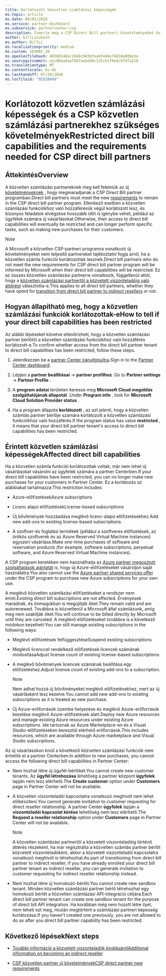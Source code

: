 ```yaml
---
title: Korlátozott közvetlen számlázási képességek
ms.topic: article
ms.date: 06/05/2020
ms.service: partner-dashboard
ms.subservice: partnercenter-csp
description: Ismerje meg a CSP Direct Bill partneri követelményeket és a teendőket a korlátozott lehetőségek elkerüléséhez. Annak megállapítása, hogy a képességei korlátozottak-e.
author: billLinzbach
ms.author: BillLi
ms.localizationpriority: medium
ms.custom: SEOMAY.20
ms.openlocfilehash: 46506548ec1848c983bfeabf44be74018e80be5e
ms.sourcegitcommit: e1c8bea4aaf807aebe99c125cb1fb6dc8fdfa210
ms.translationtype: MT
ms.contentlocale: hu-HU
ms.lasthandoff: 07/30/2020
ms.locfileid: "92528049"
---
```

# <a name="restricted-direct-bill-capabilities-and-the-requirements-needed-for-csp-direct-bill-partners"></a><span data-ttu-id="c41e0-104">Korlátozott közvetlen számlázási képességek és a CSP közvetlen számlázási partnerekhez szükséges követelmények</span><span class="sxs-lookup"><span data-stu-id="c41e0-104">Restricted direct bill capabilities and the requirements needed for CSP direct bill partners</span></span>  

## <a name="overview"></a><span data-ttu-id="c41e0-105">Áttekintés</span><span class="sxs-lookup"><span data-stu-id="c41e0-105">Overview</span></span>

<span data-ttu-id="c41e0-106">A közvetlen számlázási partnereknek meg kell felelniük az új [követelményeknek](direct-partner-new-requirements.md) , hogy megmaradjanak a CSP Direct Bill partner programban.</span><span class="sxs-lookup"><span data-stu-id="c41e0-106">Direct bill partners must meet the new [requirements](direct-partner-new-requirements.md) to remain in the CSP direct bill partner program.</span></span> <span data-ttu-id="c41e0-107">Ellenkező esetben a közvetlen számlázási funkciókhoz való hozzáférésük végül korlátozott lesz, és bizonyos feladatok elvégzése hosszabb időt is igénybe vehet, például az ügyfelek számára új vásárlásokat.</span><span class="sxs-lookup"><span data-stu-id="c41e0-107">Otherwise, their access to direct bill capabilities will eventually be restricted and can longer perform specific tasks, such as making new purchases for their customers.</span></span>

> [!Note]
> <span data-ttu-id="c41e0-108">A Microsoft a közvetlen CSP-partneri programra vonatkozó új követelményeket nem teljesítő partnereket tájékoztatni fogja arról, ha a közvetlen számla funkciói korlátozottak lesznek.</span><span class="sxs-lookup"><span data-stu-id="c41e0-108">Direct bill partners who do not meet the new requirements for CSP direct bill partner program will be informed by Microsoft when their direct bill capabilities will be restricted.</span></span> <span data-ttu-id="c41e0-109">Ez az összes közvetlen számlázási partnerre vonatkozik, függetlenül attól, hogy a [közvetlen számlázási partnertől a közvetett viszonteladóig való áttérést](transition-direct-to-indirect.md) választotta-e.</span><span class="sxs-lookup"><span data-stu-id="c41e0-109">This applies to all direct bill partners, whether they have opted for [transition from direct bill partner to indirect resellers](transition-direct-to-indirect.md) or not.</span></span>  

## <a name="how-to-tell-if-your-direct-bill-capabilities-has-been-restricted"></a><span data-ttu-id="c41e0-110">Hogyan állapítható meg, hogy a közvetlen számlázási funkciók korlátozottak-e</span><span class="sxs-lookup"><span data-stu-id="c41e0-110">How to tell if your direct bill capabilities has been restricted</span></span>

<span data-ttu-id="c41e0-111">Az alábbi lépéseket követve ellenőrizheti, hogy a közvetlen számlázási partner bérlőtől a közvetlen számlázási funkciókhoz való hozzáférés korlátozott-e.</span><span class="sxs-lookup"><span data-stu-id="c41e0-111">To confirm whether access from the direct bill partner tenant to direct bill capabilities has been restricted, follow these steps.</span></span>

1. <span data-ttu-id="c41e0-112">Jelentkezzen be a [partner Center irányítópultra](https://partner.microsoft.com/dashboard).</span><span class="sxs-lookup"><span data-stu-id="c41e0-112">Sign in to the [Partner Center dashboard](https://partner.microsoft.com/dashboard).</span></span>

2. <span data-ttu-id="c41e0-113">Lépjen a **partner beállításai**  ->  **partner profilhoz** .</span><span class="sxs-lookup"><span data-stu-id="c41e0-113">Go to **Partner settings** -> **Partner Profile** .</span></span>

3. <span data-ttu-id="c41e0-114">A **program adatai** területen keresse meg **Microsoft Cloud megoldás szolgáltatójának állapotát** .</span><span class="sxs-lookup"><span data-stu-id="c41e0-114">Under **Program info** , look for **Microsoft Cloud Solution Provider status** .</span></span>

4. <span data-ttu-id="c41e0-115">Ha a program állapota **korlátozott** , az azt jelenti, hogy a közvetlen számlás partner bérlője számára korlátozott a közvetlen számlázási funkciókhoz való hozzáférés.</span><span class="sxs-lookup"><span data-stu-id="c41e0-115">If the program status has value **restricted** , it means that your direct bill partner tenant's access to direct bill capabilities has been restricted.</span></span>

## <a name="affected-direct-bill-capabilities"></a><span data-ttu-id="c41e0-116">Érintett közvetlen számlázási képességek</span><span class="sxs-lookup"><span data-stu-id="c41e0-116">Affected direct bill capabilities</span></span>

<span data-ttu-id="c41e0-117">Ha a közvetlen számla funkciói korlátozottak voltak, már nem lehet új vásárlásokat vásárolni az ügyfelek számára a partner Centerben.</span><span class="sxs-lookup"><span data-stu-id="c41e0-117">If your direct bill capabilities have been restricted, you can no longer make new purchases for your customers in Partner Center.</span></span> <span data-ttu-id="c41e0-118">Ez a korlátozás az alábbiakat tartalmazza:</span><span class="sxs-lookup"><span data-stu-id="c41e0-118">This restriction includes:</span></span>

- <span data-ttu-id="c41e0-119">Azure-előfizetések</span><span class="sxs-lookup"><span data-stu-id="c41e0-119">Azure subscriptions</span></span>

- <span data-ttu-id="c41e0-120">Licenc alapú előfizetések</span><span class="sxs-lookup"><span data-stu-id="c41e0-120">License-based subscriptions</span></span>

- <span data-ttu-id="c41e0-121">Új bővítmények hozzáadása meglévő licenc-alapú előfizetésekhez.</span><span class="sxs-lookup"><span data-stu-id="c41e0-121">Add new add-ons to existing license-based subscriptions.</span></span>

- <span data-ttu-id="c41e0-122">A szoftver-és foglalási termékek (például a szoftveres előfizetések, az örökös szoftverek és az Azure Reserved Virtual Machine instances) egyszeri vásárlása.</span><span class="sxs-lookup"><span data-stu-id="c41e0-122">Make one-time purchases of software and reservation products (for example, software subscriptions, perpetual software, and Azure Reserved Virtual Machine instances).</span></span>

<span data-ttu-id="c41e0-123">A CSP program keretében nem használhatja az [Azure partner megosztott szolgáltatások ajánlatát](shared-services.md) is, hogy új Azure-előfizetéseket vásároljon saját használatra.</span><span class="sxs-lookup"><span data-stu-id="c41e0-123">You also cannot use the [Azure partner shared services offer](shared-services.md) under the CSP program to purchase new Azure subscriptions for your own use.</span></span>

<span data-ttu-id="c41e0-124">A meglévő közvetlen számlázási előfizetéseket a rendszer nem érinti.</span><span class="sxs-lookup"><span data-stu-id="c41e0-124">Existing direct bill subscriptions are not affected.</span></span> <span data-ttu-id="c41e0-125">Érvényesek maradnak, és önmagukban is megújítják őket.</span><span class="sxs-lookup"><span data-stu-id="c41e0-125">They remain valid and are autorenewed.</span></span> <span data-ttu-id="c41e0-126">Továbbra is közvetlenül a Microsoft által számlázunk, amíg meg nem szakítják őket.</span><span class="sxs-lookup"><span data-stu-id="c41e0-126">You will continue to be billed directly by Microsoft until they are canceled.</span></span> <span data-ttu-id="c41e0-127">A meglévő előfizetéseket továbbra is a következő módokon kezelheti:</span><span class="sxs-lookup"><span data-stu-id="c41e0-127">You can still manage existing subscriptions in the following ways:</span></span>

- <span data-ttu-id="c41e0-128">Meglévő előfizetések felfüggesztése</span><span class="sxs-lookup"><span data-stu-id="c41e0-128">Suspend existing subscriptions</span></span>

- <span data-ttu-id="c41e0-129">Meglévő licenccel rendelkező előfizetések licencek számának módosítása</span><span class="sxs-lookup"><span data-stu-id="c41e0-129">Adjust license count of existing license-based subscriptions</span></span>

- <span data-ttu-id="c41e0-130">A meglévő bővítmények licencek számának beállítása egy előfizetéshez.</span><span class="sxs-lookup"><span data-stu-id="c41e0-130">Adjust license count of existing add-ons to a subscription.</span></span> 
 
    >[!Note] 
    ><span data-ttu-id="c41e0-131">Nem adhat hozzá új bővítményeket meglévő előfizetésekhez, mert az új vásárlásként lesz kezelve.</span><span class="sxs-lookup"><span data-stu-id="c41e0-131">You cannot add new add-ons to existing subscriptions as it is treated as new purchase.</span></span>

- <span data-ttu-id="c41e0-132">Új Azure-erőforrások üzembe helyezése és meglévő Azure-erőforrások kezelése meglévő Azure-előfizetések alatt.</span><span class="sxs-lookup"><span data-stu-id="c41e0-132">Deploy new Azure resources and manage existing Azure resources under existing Azure subscriptions.</span></span> <span data-ttu-id="c41e0-133">Ide tartoznak az Azure Marketplace-en és a Visual Studio-előfizetéseken keresztül elérhető erőforrások.</span><span class="sxs-lookup"><span data-stu-id="c41e0-133">This includes resources, which are available through Azure marketplace and Visual Studio subscriptions.</span></span>

<span data-ttu-id="c41e0-134">Az új vásárlásokon kívül a következő közvetlen számlázási funkciók nem érhetők el a partner Centerben:</span><span class="sxs-lookup"><span data-stu-id="c41e0-134">In addition to new purchases, you cannot access the following direct bill capabilities in Partner Center:</span></span>

- <span data-ttu-id="c41e0-135">Nem hozhat létre új ügyfél-bérlőket.</span><span class="sxs-lookup"><span data-stu-id="c41e0-135">You cannot create new customer tenants.</span></span> <span data-ttu-id="c41e0-136">Az **ügyfél létrehozása** lehetőség a partner központ **ügyfelek** lapján nem lesz elérhető.</span><span class="sxs-lookup"><span data-stu-id="c41e0-136">The **Create customer** option under **Customers** page in Partner Center will not be available.</span></span>

- <span data-ttu-id="c41e0-137">A közvetlen viszonteladói kapcsolatra vonatkozó meghívót nem lehet előkészíteni.</span><span class="sxs-lookup"><span data-stu-id="c41e0-137">You cannot generate invitation to customer requesting for direct reseller relationship.</span></span> <span data-ttu-id="c41e0-138">A partner Center **ügyfelek** lapján a **viszonteladói kapcsolat kérése** lehetőség nem lesz elérhető.</span><span class="sxs-lookup"><span data-stu-id="c41e0-138">The **Request a reseller relationship** option under **Customers** page in Partner Center will not be available.</span></span>

    >[!NOTE]
    ><span data-ttu-id="c41e0-139">A közvetlen számlázási partnertől a közvetett viszonteladóig történő áttérés részeként, ha már regisztrálta a közvetlen számlás partner bérlőt közvetett viszonteladóként, akkor a közvetett viszonteladói kapcsolatra vonatkozó meghívót is létrehozhat.</span><span class="sxs-lookup"><span data-stu-id="c41e0-139">As part of transitioning from direct bill partner to indirect reseller, if you have already enrolled your direct bill partner tenant as indirect reseller, you can generate invitation to customer requesting for indirect reseller relationship instead.</span></span>

- <span data-ttu-id="c41e0-140">Nem hozhat létre új homokozó-bérlőt.</span><span class="sxs-lookup"><span data-stu-id="c41e0-140">You cannot create new sandbox tenant.</span></span> <span data-ttu-id="c41e0-141">Minden közvetlen számlázási partner bérlő létrehozhat egy homokozó bérlőt a közvetlen számlázási API-integráció céljára.</span><span class="sxs-lookup"><span data-stu-id="c41e0-141">Each direct bill partner tenant can create one sandbox tenant for the purpose of direct bill API integration.</span></span> <span data-ttu-id="c41e0-142">Ha korábban még nem hozott létre ilyet, nem teheti ezt meg, miután megtörtént a számlázási partneri képesség korlátozása.</span><span class="sxs-lookup"><span data-stu-id="c41e0-142">If you haven't created one previously, you are not allowed to do so after you direct bill partner capability has been restricted.</span></span>  

## <a name="next-steps"></a><span data-ttu-id="c41e0-143">Következő lépések</span><span class="sxs-lookup"><span data-stu-id="c41e0-143">Next steps</span></span>

- [<span data-ttu-id="c41e0-144">További információ a közvetett viszonteladók kiválásáról</span><span class="sxs-lookup"><span data-stu-id="c41e0-144">Additional information on becoming an indirect reseller</span></span>](https://assetsprod.microsoft.com/csp-directbill-to-indirect-transition.pdf)

- [<span data-ttu-id="c41e0-145">CSP közvetlen partner új követelmények</span><span class="sxs-lookup"><span data-stu-id="c41e0-145">CSP direct partner new requirements</span></span>](direct-partner-new-requirements.md)